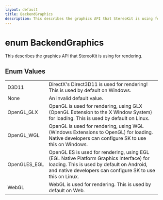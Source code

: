```yaml
---
layout: default
title: BackendGraphics
description: This describes the graphics API that StereoKit is using for rendering.
---
```

# enum BackendGraphics

This describes the graphics API that StereoKit is using for rendering.

## Enum Values

|  |  |
|--|--|
|D3D11|DirectX's Direct3D11 is used for rendering! This is used by default on Windows.|
|None|An invalid default value.|
|OpenGL_GLX|OpenGL is used for rendering, using GLX (OpenGL Extension to the X Window System) for loading. This is used by default on Linux.|
|OpenGL_WGL|OpenGL is used for rendering, using WGL (Windows Extensions to OpenGL) for loading. Native developers can configure SK to use this on Windows.|
|OpenGLES_EGL|OpenGL ES is used for rendering, using EGL (EGL Native Platform Graphics Interface) for loading. This is used by default on Android, and native developers can configure SK to use this on Linux.|
|WebGL|WebGL is used for rendering. This is used by default on Web.|
